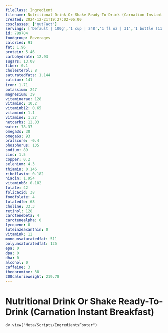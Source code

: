```yaml
---
fileClass: Ingredient
filename: Nutritional Drink Or Shake Ready-To-Drink (Carnation Instant Breakfast)
created: 2024-12-21T19:27:02-06:00
cssclasses: ['nutFact']
servings: ['Default | 100g','1 cup | 248','1 fl oz | 31','1 bottle (11 fl oz) | 341']
id: 789704
foodgroup: Beverages
calories: 91
fat: 1.96
protein: 5.46
carbohydrate: 12.93
sugars: 13.08
fiber: 0.1
cholesterol: 8
saturatedfats: 1.144
calcium: 141
iron: 1.71
potassium: 247
magnesium: 39
vitaminarae: 128
vitaminc: 10.2
vitaminb12: 0.65
vitamind: 1.1
vitamine: 1.27
netcarbs: 12.83
water: 78.37
omega3s: 30
omega6s: 93
pralscore: -0.4
phosphorus: 135
sodium: 89
zinc: 1.5
copper: 0.2
selenium: 4.3
thiamin: 0.146
riboflavin: 0.182
niacin: 1.954
vitaminb6: 0.182
folate: 42
folicacid: 38
foodfolate: 4
folatedfe: 68
choline: 33.3
retinol: 128
carotenebeta: 4
carotenealpha: 0
lycopene: 0
luteinzeaxanthin: 0
vitamink: 12
monounsaturatedfat: 511
polyunsaturatedfat: 125
epa: 0
dpa: 0
dha: 0
alcohol: 0
caffeine: 3
theobromine: 38
200calorieweight: 219.78
---
```


# Nutritional Drink Or Shake Ready-To-Drink (Carnation Instant Breakfast)

```dataviewjs
dv.view("Meta/Scripts/IngredientsFooter")
```